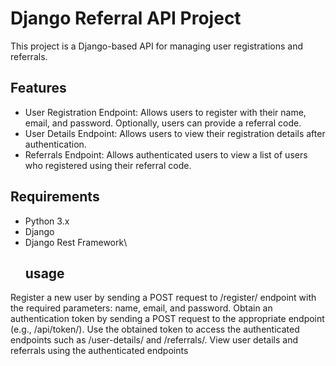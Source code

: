 # Django Referral API Project

This project is a Django-based API for managing user registrations and referrals.

## Features

- User Registration Endpoint: Allows users to register with their name, email, and password. Optionally, users can provide a referral code.
- User Details Endpoint: Allows users to view their registration details after authentication.
- Referrals Endpoint: Allows authenticated users to view a list of users who registered using their referral code.

## Requirements

- Python 3.x
- Django
- Django Rest Framework\
  ## usage
Register a new user by sending a POST request to /register/ endpoint with the required parameters: name, email, and password.
Obtain an authentication token by sending a POST request to the appropriate endpoint (e.g., /api/token/).
Use the obtained token to access the authenticated endpoints such as /user-details/ and /referrals/.
View user details and referrals using the authenticated endpoints

